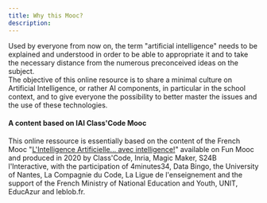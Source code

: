 ```yaml
---
title: Why this Mooc?
description:
---
```


Used by everyone from now on, the term "artificial intelligence" needs to be explained and understood in order to be able to appropriate it and to take the necessary distance from the numerous preconceived ideas on the subject.  
The objective of this online resource is to share a minimal culture on Artificial Intelligence, or rather AI components, in particular in the school context, and to give everyone the possibility to better master the issues and the use of these technologies.

#### A content based on IAI Class'Code Mooc

This online ressource is essentially based on the content of the French Mooc "[L'Intelligence Artificielle... avec intelligence!](https://www.fun-mooc.fr/en/cours/lintelligence-artificielle-avec-intelligence/)" available on Fun Mooc and produced in 2020 by Class'Code, Inria, Magic Maker, S24B l'Interactive, with the participation of 4minutes34, Data Bingo, the University of Nantes, La Compagnie du Code, La Ligue de l'enseignement and the support of the French Ministry of National Education and Youth, UNIT, EducAzur and leblob.fr.
